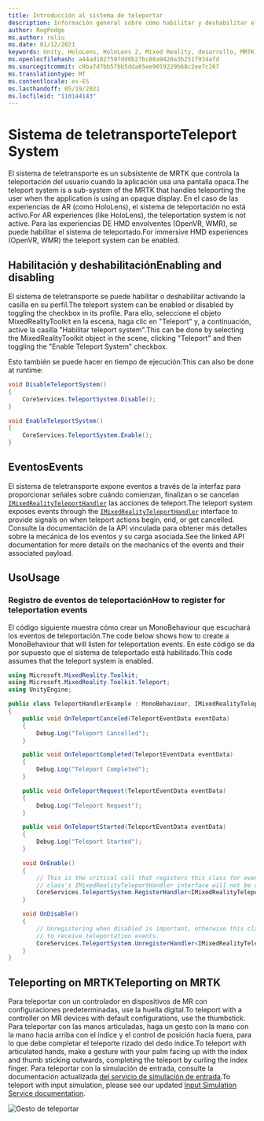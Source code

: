 ```yaml
---
title: Introducción al sistema de teleportar
description: Información general sobre cómo habilitar y deshabilitar el sistema teleport en MRTK
author: RogPodge
ms.author: roliu
ms.date: 01/12/2021
keywords: Unity, HoloLens, HoloLens 2, Mixed Reality, desarrollo, MRTK, teleport system,
ms.openlocfilehash: a44ad1827597dd0b27bc88a9420a3b251f934afd
ms.sourcegitcommit: c0ba7d7bb57bb5dda65ee9019229b68c2ee7c267
ms.translationtype: MT
ms.contentlocale: es-ES
ms.lasthandoff: 05/19/2021
ms.locfileid: "110144143"
---
```

# <a name="teleport-system"></a><span data-ttu-id="8d789-104">Sistema de teletransporte</span><span class="sxs-lookup"><span data-stu-id="8d789-104">Teleport System</span></span>

<span data-ttu-id="8d789-105">El sistema de teletransporte es un subsistente de MRTK que controla la teleportación del usuario cuando la aplicación usa una pantalla opaca.</span><span class="sxs-lookup"><span data-stu-id="8d789-105">The teleport system is a sub-system of the MRTK that handles teleporting the user when the application is using an opaque display.</span></span> <span data-ttu-id="8d789-106">En el caso de las experiencias de AR (como HoloLens), el sistema de teleportación no está activo.</span><span class="sxs-lookup"><span data-stu-id="8d789-106">For AR experiences (like HoloLens), the teleportation system is not active.</span></span> <span data-ttu-id="8d789-107">Para las experiencias DE HMD envolventes (OpenVR, WMR), se puede habilitar el sistema de teleportado.</span><span class="sxs-lookup"><span data-stu-id="8d789-107">For immersive HMD experiences (OpenVR, WMR) the teleport system can be enabled.</span></span>

## <a name="enabling-and-disabling"></a><span data-ttu-id="8d789-108">Habilitación y deshabilitación</span><span class="sxs-lookup"><span data-stu-id="8d789-108">Enabling and disabling</span></span>

<span data-ttu-id="8d789-109">El sistema de teletransporte se puede habilitar o deshabilitar activando la casilla en su perfil.</span><span class="sxs-lookup"><span data-stu-id="8d789-109">The teleport system can be enabled or disabled by toggling the checkbox in its profile.</span></span>
<span data-ttu-id="8d789-110">Para ello, seleccione el objeto MixedRealityToolkit en la escena, haga clic en "Teleport" y, a continuación, active la casilla "Habilitar teleport system".</span><span class="sxs-lookup"><span data-stu-id="8d789-110">This can be done by selecting the MixedRealityToolkit object in the scene, clicking "Teleport" and then toggling the "Enable Teleport System" checkbox.</span></span>

<span data-ttu-id="8d789-111">Esto también se puede hacer en tiempo de ejecución:</span><span class="sxs-lookup"><span data-stu-id="8d789-111">This can also be done at runtime:</span></span>

```c#
void DisableTeleportSystem()
{
    CoreServices.TeleportSystem.Disable();
}

void EnableTeleportSystem()
{
    CoreServices.TeleportSystem.Enable();
}
```

## <a name="events"></a><span data-ttu-id="8d789-112">Eventos</span><span class="sxs-lookup"><span data-stu-id="8d789-112">Events</span></span>

<span data-ttu-id="8d789-113">El sistema de teletransporte expone eventos a través de la interfaz para proporcionar señales sobre cuándo comienzan, finalizan o se cancelan [`IMixedRealityTeleportHandler`](xref:Microsoft.MixedReality.Toolkit.Teleport.IMixedRealityTeleportHandler) las acciones de teleport.</span><span class="sxs-lookup"><span data-stu-id="8d789-113">The teleport system exposes events through the [`IMixedRealityTeleportHandler`](xref:Microsoft.MixedReality.Toolkit.Teleport.IMixedRealityTeleportHandler) interface to provide signals on when teleport actions begin, end, or get cancelled.</span></span>
<span data-ttu-id="8d789-114">Consulte la documentación de la API vinculada para obtener más detalles sobre la mecánica de los eventos y su carga asociada.</span><span class="sxs-lookup"><span data-stu-id="8d789-114">See the linked API documentation for more details on the mechanics of the events and their associated payload.</span></span>

## <a name="usage"></a><span data-ttu-id="8d789-115">Uso</span><span class="sxs-lookup"><span data-stu-id="8d789-115">Usage</span></span>

### <a name="how-to-register-for-teleportation-events"></a><span data-ttu-id="8d789-116">Registro de eventos de teleportación</span><span class="sxs-lookup"><span data-stu-id="8d789-116">How to register for teleportation events</span></span>

<span data-ttu-id="8d789-117">El código siguiente muestra cómo crear un MonoBehaviour que escuchará los eventos de teleportación.</span><span class="sxs-lookup"><span data-stu-id="8d789-117">The code below shows how to create a MonoBehaviour that will listen for teleportation events.</span></span> <span data-ttu-id="8d789-118">En este código se da por supuesto que el sistema de teleportado está habilitado.</span><span class="sxs-lookup"><span data-stu-id="8d789-118">This code assumes that the teleport system is enabled.</span></span>

```c#
using Microsoft.MixedReality.Toolkit;
using Microsoft.MixedReality.Toolkit.Teleport;
using UnityEngine;

public class TeleportHandlerExample : MonoBehaviour, IMixedRealityTeleportHandler
{
    public void OnTeleportCanceled(TeleportEventData eventData)
    {
        Debug.Log("Teleport Cancelled");
    }

    public void OnTeleportCompleted(TeleportEventData eventData)
    {
        Debug.Log("Teleport Completed");
    }

    public void OnTeleportRequest(TeleportEventData eventData)
    {
        Debug.Log("Teleport Request");
    }

    public void OnTeleportStarted(TeleportEventData eventData)
    {
        Debug.Log("Teleport Started");
    }

    void OnEnable()
    {
        // This is the critical call that registers this class for events. Without this
        // class's IMixedRealityTeleportHandler interface will not be called.
        CoreServices.TeleportSystem.RegisterHandler<IMixedRealityTeleportHandler>(this);
    }

    void OnDisable()
    {
        // Unregistering when disabled is important, otherwise this class will continue
        // to receive teleportation events.
        CoreServices.TeleportSystem.UnregisterHandler<IMixedRealityTeleportHandler>(this);
    }
}
```

## <a name="teleporting-on-mrtk"></a><span data-ttu-id="8d789-119">Teleporting on MRTK</span><span class="sxs-lookup"><span data-stu-id="8d789-119">Teleporting on MRTK</span></span>

<span data-ttu-id="8d789-120">Para teleportar con un controlador en dispositivos de MR con configuraciones predeterminadas, use la huella digital.</span><span class="sxs-lookup"><span data-stu-id="8d789-120">To teleport with a controller on MR devices with default configurations, use the thumbstick.</span></span> <span data-ttu-id="8d789-121">Para teleportar con las manos articuladas, haga un gesto con la mano con la mano hacia arriba con el índice y el control de posición hacia fuera, para lo que debe completar el teleporte rizado del dedo índice.</span><span class="sxs-lookup"><span data-stu-id="8d789-121">To teleport with articulated hands, make a gesture with your palm facing up with the index and thumb sticking outwards, completing the teleport by curling the index finger.</span></span> <span data-ttu-id="8d789-122">Para teleportar con la simulación de entrada, consulte la documentación actualizada [del servicio de simulación de entrada](../input-simulation/input-simulation-service.md).</span><span class="sxs-lookup"><span data-stu-id="8d789-122">To teleport with input simulation, please see our updated [Input Simulation Service documentation](../input-simulation/input-simulation-service.md).</span></span>

  ![Gesto de teleportar](../images/teleport/handteleport.gif)